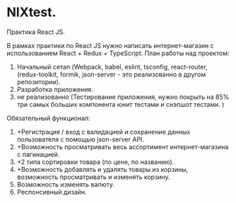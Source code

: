 # NIXtest.
Практика React JS. 

В рамках практики по React JS нужно написать интернет-магазин с использованием React + Redux + TypeScript.
План работы над проектом:
1. Начальный сетап (Webpack, babel, eslint, tsconfig, react-router, (redux-toolkit, formik, json-server - это реализованно в другом репозитории).
2. Разработка приложения.
3. не реализованно (Тестирование приложения, нужно покрыть на 85% три самых больших компонента юнит тестами и снэпшот тестами. )

Обязательный функционал: 
1. +Регистрация / вход с валидацией и сохранение данных пользователя с помощью json-server API.
2. +Возможность просматривать весь ассортимент интернет-магазина с пагинацией.
3. +2 типа сортировки товара (по цене, по названию).
4. +Возможность добавлять и удалять товары из корзины, возможность просматривать и изменять корзину.
5. Возможность изменять валюту.
6. Респонсивный дизайн.

